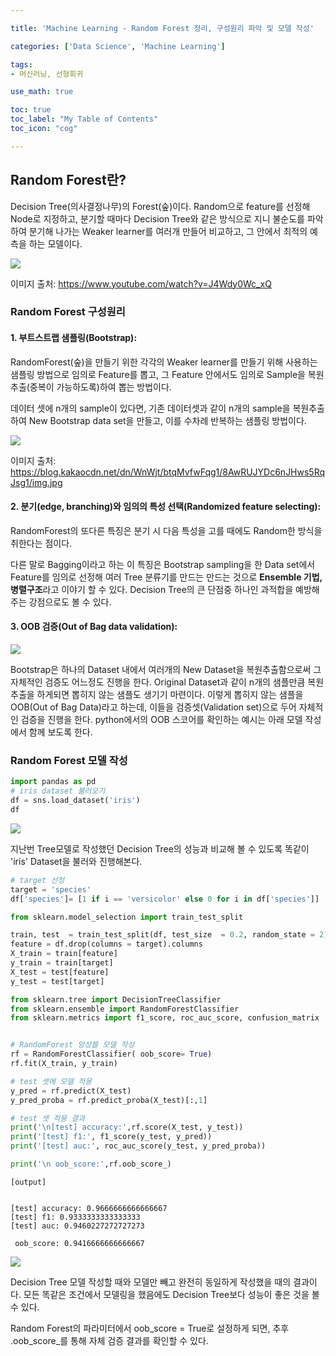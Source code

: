 ```yaml
---

title: 'Machine Learning - Random Forest 정리, 구성원리 파악 및 모델 작성'

categories: ['Data Science', 'Machine Learning']

tags: 
- 머신러닝, 선형회귀

use_math: true

toc: true
toc_label: "My Table of Contents"
toc_icon: "cog"

---
```



## Random Forest란?

Decision Tree(의사결정나무)의 Forest(숲)이다.
Random으로 feature를 선정해 Node로 지정하고, 분기할 때마다 Decision Tree와 같은 방식으로 지니 불순도를 파악하여 분기해 나가는 Weaker learner를 여러개 만들어 비교하고, 그 안에서 최적의 예측을 하는 모델이다.

![](https://images.velog.io/images/dlskawns/post/db0107cf-656f-4ee1-a22a-eb0ee1f39286/image.png)

이미지 출처: https://www.youtube.com/watch?v=J4Wdy0Wc_xQ

### Random Forest 구성원리
#### 1. 부트스트랩 샘플링(Bootstrap): 
RandomForest(숲)을 만들기 위한 각각의 Weaker learner를 만들기 위해 사용하는 샘플링 방법으로 임의로 Feature를 뽑고, 그 Feature 안에서도 임의로 Sample을 복원추출(중복이 가능하도록)하여 뽑는 방법이다.  

데이터 셋에 n개의 sample이 있다면, 기존 데이터셋과 같이 n개의 sample을 복원추출하여 New Bootstrap data set을 만들고, 이를 수차례 반복하는 샘플링 방법이다.

![](https://images.velog.io/images/dlskawns/post/9918a34a-567a-4fdc-9883-bfe56f882e4f/image.png)

이미지 출처: 
https://blog.kakaocdn.net/dn/WnWjt/btqMvfwFqg1/8AwRUJYDc6nJHws5RqJsg1/img.jpg

#### 2. 분기(edge, branching)와  임의의 특성 선택(Randomized feature selecting):

RandomForest의 또다른 특징은 분기 시 다음 특성을 고를 때에도 Random한 방식을 취한다는 점이다.

다른 말로 Bagging이라고 하는 이 특징은 Bootstrap sampling을 한 Data set에서 Feature를 임의로 선정해 여러 Tree 분류기를 만드는 만드는 것으로 **Ensemble 기법, 병렬구조**라고 이야기 할 수 있다.  Decision Tree의 큰 단점중 하나인 과적합을 예방해주는 강점으로도 볼 수 있다. 


#### 3. OOB 검증(Out of Bag data validation):

![](https://images.velog.io/images/dlskawns/post/a2587399-49b9-4c14-b570-eed9a18e3c01/image.png)

Bootstrap은 하나의 Dataset 내에서 여러개의 New Dataset을 복원추출함으로써 그 자체적인 검증도 어느정도 진행을 한다. Original Dataset과 같이 n개의 샘플만큼 복원추출을 하게되면 뽑히지 않는 샘플도 생기기 마련이다. 이렇게 뽑히지 않는 샘플을 OOB(Out of Bag Data)라고 하는데, 이들을 검증셋(Validation set)으로 두어 자체적인 검증을 진행을 한다.
python에서의 OOB 스코어를 확인하는 예시는 아래 모델 작성에서 함께 보도록 한다.

### Random Forest 모델 작성

```python
import pandas as pd
# iris dataset 불러오기
df = sns.load_dataset('iris')
df
```

![](https://images.velog.io/images/dlskawns/post/3d2d10e1-2b95-4813-bdec-7fc9e334df1e/image.png)

지난번 Tree모델로 작성했던 Decision Tree의 성능과 비교해 볼 수 있도록 똑같이 'iris' Dataset을 불러와 진행해본다.

```python
# target 선정
target = 'species'
df['species']= [1 if i == 'versicolor' else 0 for i in df['species']]

from sklearn.model_selection import train_test_split

train, test  = train_test_split(df, test_size  = 0.2, random_state = 2)
feature = df.drop(columns = target).columns
X_train = train[feature]
y_train = train[target]
X_test = test[feature]
y_test = test[target]

from sklearn.tree import DecisionTreeClassifier
from sklearn.ensemble import RandomForestClassifier
from sklearn.metrics import f1_score, roc_auc_score, confusion_matrix


# RandomForest 앙상블 모델 작성
rf = RandomForestClassifier( oob_score= True)
rf.fit(X_train, y_train)

# test 셋에 모델 적용
y_pred = rf.predict(X_test)
y_pred_proba = rf.predict_proba(X_test)[:,1]

# test 셋 적용 결과
print('\n[test] accuracy:',rf.score(X_test, y_test))
print('[test] f1:', f1_score(y_test, y_pred))
print('[test] auc:', roc_auc_score(y_test, y_pred_proba))

print('\n oob_score:',rf.oob_score_)
```
```
[output]


[test] accuracy: 0.9666666666666667
[test] f1: 0.9333333333333333
[test] auc: 0.9460227272727273

 oob_score: 0.9416666666666667
 ```
 
 ![](https://images.velog.io/images/dlskawns/post/10808ceb-6130-48b1-8f57-dd2ff15a4476/image.png)
 
 Decision Tree 모델 작성할 때와 모델만 빼고 완전히 동일하게 작성했을 때의 결과이다. 모든 똑같은 조건에서 모델링을 했음에도 Decision Tree보다 성능이 좋은 것을 볼 수 있다.
 
 Random Forest의 파라미터에서 oob_score = True로 설정하게 되면, 추후 .oob_score_를 통해 자체 검증 결과를 확인할 수 있다. 
